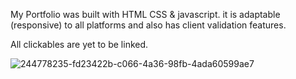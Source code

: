My Portfolio was built with HTML CSS & javascript. 
it is adaptable (responsive) to all platforms and also has client validation features.

All clickables are yet to be linked.

![244778235-fd23422b-c066-4a36-98fb-4ada60599ae7](https://github.com/lotsun/lotsunewland.github.io/assets/50834895/6d5c2466-d36f-44bc-b0b1-557a23a80f48)
